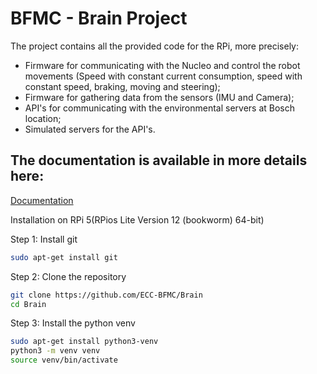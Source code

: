 # BFMC - Brain Project

The project contains all the provided code for the RPi, more precisely:
- Firmware for communicating with the Nucleo and control the robot movements (Speed with constant current consumption, speed with constant speed, braking, moving and steering);
- Firmware for gathering data from the sensors (IMU and Camera);
- API's for communicating with the environmental servers at Bosch location;
- Simulated servers for the API's.

## The documentation is available in more details here:
[Documentation](https://bosch-future-mobility-challenge-documentation.readthedocs-hosted.com/)



Installation on RPi 5(RPios Lite Version 12 (bookworm) 64-bit)

Step 1: Install git
```sh
sudo apt-get install git
```
Step 2: Clone the repository
```sh
git clone https://github.com/ECC-BFMC/Brain 
cd Brain
```
Step 3: Install the python venv
```sh
sudo apt-get install python3-venv
python3 -m venv venv
source venv/bin/activate
```
